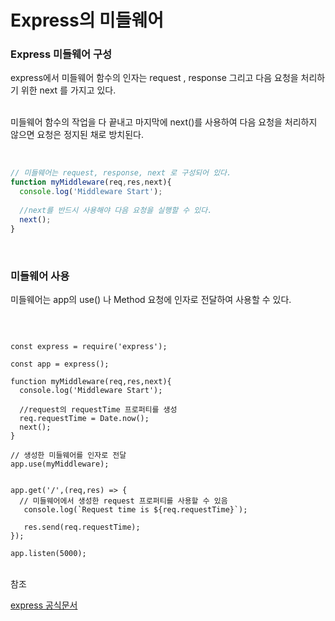 # Express의 미들웨어

### Express 미들웨어 구성
express에서 미들웨어 함수의 인자는 request , response 그리고 다음 요청을 처리하기 위한 next 를 가지고 있다.<br><br>

미들웨어 함수의 작업을 다 끝내고 마지막에 next()를 사용하여 다음 요청을 처리하지 않으면 요청은 정지된 채로 방치된다.

<br>

```javascript
// 미들웨어는 request, response, next 로 구성되어 있다.
function myMiddleware(req,res,next){
  console.log('Middleware Start');
  
  //next를 반드시 사용해야 다음 요청을 실행할 수 있다.
  next();
}
```

<br>

### 미들웨어 사용

미들웨어는 app의 use() 나 Method 요청에 인자로 전달하여 사용할 수 있다.

<br>

```javascirpt

const express = require('express');

const app = express();

function myMiddleware(req,res,next){
  console.log('Middleware Start');
  
  //request의 requestTime 프로퍼티를 생성
  req.requestTime = Date.now();
  next();
}

// 생성한 미들웨어를 인자로 전달
app.use(myMiddleware);


app.get('/',(req,res) => {
  // 미들웨어에서 생성한 request 프로퍼티를 사용할 수 있음
   console.log(`Request time is ${req.requestTime}`);
   
   res.send(req.requestTime);
});

app.listen(5000);

```

<br>참조<br>

[express 공식문서](https://expressjs.com/ko/guide/writing-middleware.html)
